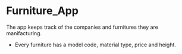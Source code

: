 # Furniture_App
The app keeps track of the companies and furnitures they are manifacturing.
* Every furniture has a model code, material type, price and height.
